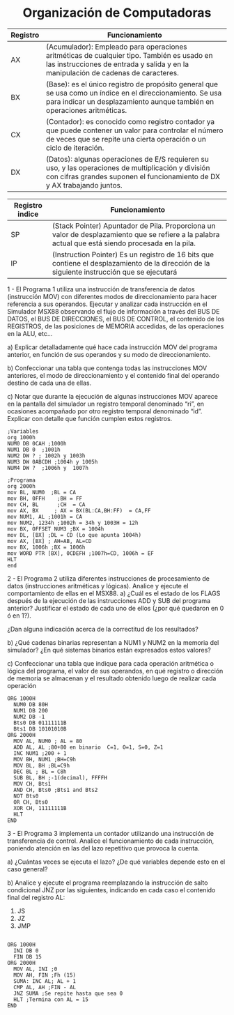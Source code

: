 <h1 align="center">Organización de Computadoras </h1>


<div align="center">
<table >
  <thead>
    <tr>
      <th>Registro</th>
      <th>Funcionamiento</th>
    </tr>
  </thead>
  <tbody>
    <tr>
      <td>AX</td>
      <td>(Acumulador): Empleado para operaciones aritméticas de cualquier tipo. También es usado en las instrucciones de entrada y salida y en la manipulación de cadenas de caracteres.</td>
    </tr>
    <tr>
      <td>BX</td>
      <td> (Base): es el único registro de propósito general que se usa como un índice en el  direccionamiento. Se usa para indicar un desplazamiento aunque también en operaciones aritméticas.
</td>
    </tr>
    <tr>
      <td>CX</td>
      <td>(Contador): es conocido como registro contador ya que puede contener un valor para controlar  el número de veces que se repite una cierta operación o un ciclo de iteración.</td>
    </tr>
   <tr>
      <td>DX</td>
      <td>(Datos): algunas operaciones de E/S requieren su uso, y las operaciones de multiplicación y  división con cifras grandes suponen el funcionamiento de DX y AX trabajando juntos.</td>
    </tr>
  </tbody>
  
</table>
</div>
 
 <div align="center">
<table >
  <thead>
    <tr>
      <th>Registro indice</th>
      <th>Funcionamiento</th>
    </tr>
  </thead>
  <tbody>
    <tr>
      <td>SP</td>
      <td> (Stack Pointer) Apuntador de Pila. Proporciona un valor de desplazamiento que se refiere a la palabra actual que  está siendo procesada en la pila.</td>
    </tr>
    <tr>
      <td>IP</td>
      <td>(Instruction Pointer) Es un registro de 16 bits que contiene el desplazamiento de la dirección  de la siguiente instrucción que se ejecutará </td>
    </tr>
    
  </tbody>
  
</table>
</div>
 
1 - El Programa 1 utiliza una instrucción de transferencia de datos (instrucción MOV) con diferentes modos de direccionamiento para hacer referencia a sus operandos. Ejecutar y analizar cada instrucción en el Simulador MSX88 observando el flujo de información a través del BUS DE DATOS, el BUS DE DIRECCIONES, el BUS DE CONTROL, el contenido de los REGISTROS, de las posiciones de MEMORIA accedidas, de las operaciones en la ALU, etc...

a) Explicar detalladamente qué hace cada instrucción MOV del programa anterior, en función de sus operandos y su modo de direccionamiento.

b) Confeccionar una tabla que contenga todas las instrucciones MOV anteriores, el modo de direccionamiento y el contenido final del operando destino de cada una de ellas.

c) Notar que durante la ejecución de algunas instrucciones MOV aparece en la pantalla del simulador un registro temporal denominado “ri”, en ocasiones acompañado por otro registro temporal denominado “id”. Explicar con detalle que función cumplen estos registros.
```Assembly
;Variables
org 1000h
NUM0 DB 0CAH ;1000h
NUM1 DB 0  ;1001h
NUM2 DW ? ; 1002h y 1003h
NUM3 DW 0ABCDH ;1004h y 1005h
NUM4 DW ?  ;1006h y  1007h

;Programa
org 2000h
mov BL, NUM0  ;BL = CA
mov BH, 0FFH    ;BH = FF
mov CH, BL      ;CH  = CA
mov AX, BX     ; AX = BX(BL:CA,BH:FF)  = CA,FF
mov NUM1, AL ;1001h = CA
mov NUM2, 1234h ;1002h = 34h y 1003H = 12h
mov BX, OFFSET NUM3 ;BX = 1004h
mov DL, [BX] ;DL = CD (Lo que apunta 1004h)
mov AX, [BX] ; AH=AB, AL=CD
mov BX, 1006h ;BX = 1006h
mov WORD PTR [BX], 0CDEFH ;1007h=CD, 1006h = EF
HLT
end
```
2 - El Programa 2 utiliza diferentes instrucciones de procesamiento de datos (instrucciones aritméticas y lógicas). Analice y ejecute el comportamiento de ellas en el MSX88.
a) ¿Cuál es el estado de los FLAGS después de la ejecución de las instrucciones ADD y SUB del programa anterior? Justificar el estado de cada uno de ellos (¿por qué quedaron en 0 ó en 1?).

¿Dan alguna indicación acerca de la correctitud de los resultados?

b) ¿Qué cadenas binarias representan a NUM1 y NUM2 en la memoria del simulador? ¿En qué sistemas binarios están expresados estos valores?

c) Confeccionar una tabla que indique para cada operación aritmética o lógica del programa, el valor de sus operandos, en qué registro o dirección de memoria se almacenan y el resultado obtenido luego de realizar cada operación

```Assembly
ORG 1000H
  NUM0 DB 80H
  NUM1 DB 200
  NUM2 DB -1
  Bts0 DB 01111111B
  Bts1 DB 10101010B
ORG 2000H
  MOV AL, NUM0 ; AL = 80
  ADD AL, AL ;80+80 en binario  C=1, O=1, S=0, Z=1
  INC NUM1 ;200 + 1
  MOV BH, NUM1 ;BH=C9h
  MOV BL, BH ;BL=C9h
  DEC BL ; BL = C8h
  SUB BL, BH ;-1(decimal), FFFFH
  MOV CH, Bts1
  AND CH, Bts0 ;Bts1 and Bts2
  NOT Bts0
  OR CH, Bts0
  XOR CH, 11111111B
  HLT
END
```
3 - El Programa 3 implementa un contador utilizando una instrucción de transferencia de control. Analice el funcionamiento de cada instrucción, poniendo atención en las del lazo repetitivo que provoca la cuenta.

a) ¿Cuántas veces se ejecuta el lazo? ¿De qué variables depende esto en el caso general?

b) Analice y ejecute el programa reemplazando la instrucción de salto condicional JNZ por las siguientes, indicando en cada caso el contenido final del registro AL:
1. JS
2. JZ
3. JMP

```Assembly

ORG 1000H
  INI DB 0
  FIN DB 15
ORG 2000H
  MOV AL, INI ;0
  MOV AH, FIN ;Fh (15)
  SUMA: INC AL; AL + 1
  CMP AL, AH ;FIN - AL
  JNZ SUMA ;Se repite hasta que sea 0
  HLT ;Termina con AL = 15
END

```

